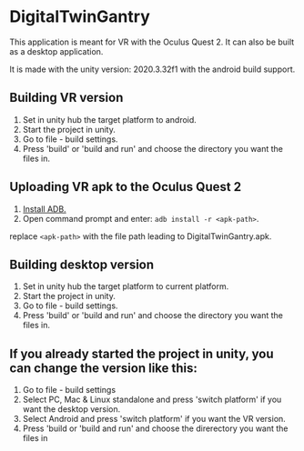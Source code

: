 # DigitalTwinGantry

This application is meant for VR with the Oculus Quest 2.
It can also be built as a desktop application.

It is made with the unity version: 2020.3.32f1 with the android build support.

## Building VR version
1. Set in unity hub the target platform to android.
2. Start the project in unity.
3. Go to file -  build settings.
4. Press 'build' or 'build and run' and choose the directory you want the files in.

## Uploading VR apk to the Oculus Quest 2
1. [Install ADB.](https://www.xda-developers.com/install-adb-windows-macos-linux/)
2. Open command prompt and enter: `adb install -r <apk-path>`.

replace `<apk-path>` with the file path leading to DigitalTwinGantry.apk.

## Building desktop version
1. Set in unity hub the target platform to current platform.
2. Start the project in unity.
3. Go to file - build settings.
4. Press 'build' or 'build and run' and choose the directory you want the files in.




## If you already started the project in unity, you can change the version like this:
1. Go to file - build settings
2. Select PC, Mac & Linux standalone and press 'switch platform' if you want the desktop version.
3. Select Android and press 'switch platform' if you want the VR version.
4. Press 'build or 'build and run' and choose the direrectory you want the files in
